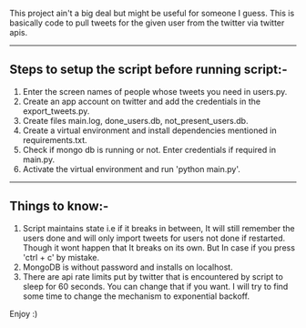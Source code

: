 This project ain't a big deal but might be useful for someone I guess.
This is basically code to pull tweets for the given user from the
twitter via twitter apis.

---------------------------------------------------------------------
Steps to setup the script before running script:-
---------------------------------------------------------------------
1. Enter the screen names of people whose tweets you need in users.py.
2. Create an app account on twitter and add the credentials in the export_tweets.py.
3. Create files main.log, done_users.db, not_present_users.db.
4. Create a virtual environment and install dependencies mentioned in requirements.txt.
5. Check if mongo db is running or not. Enter credentials if required in main.py.
6. Activate the virtual environment and run 'python main.py'.

---------------------------------------------------------------------
Things to know:-
---------------------------------------------------------------------
1. Script maintains state i.e if it breaks in between, It will still remember the users done and will only import tweets for users not done if restarted. Though it wont happen that It breaks on its own. But In case if you press 'ctrl + c' by mistake.
2. MongoDB is without password and installs on localhost.
3. There are api rate limits put by twitter that is encountered by script to sleep for 60 seconds. You can change that if you want. I will try to find some time to change the mechanism to exponential backoff.

Enjoy :)
